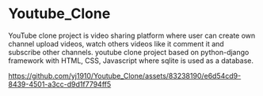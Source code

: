 # Youtube_Clone
YouTube clone project is video sharing platform where user can create own channel upload videos, watch others videos like it comment it and subscribe other channels. youtube clone project based on python-django framework with HTML, CSS, Javascript where sqlite is used as a database.

https://github.com/yj1910/Youtube_Clone/assets/83238190/e6d54cd9-8439-4501-a3cc-d9d1f7794ff5



